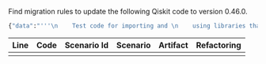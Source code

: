 Find migration rules to update the following Qiskit code to version 0.46.0.

```python
{"data":"'''\n    Test code for importing and \n    using libraries that are not related to Qiskit.\n'''\n\n\n# requeriments imports\n\n# import os funcionalities\nimport os\n\n# import QuantumCircuit funcionalities\nfrom qiskit import QuantumCircuit\n\n# import datetime funcionalidades\nfrom datetime import datetime\n\n# create a Quantum Circuit\nqc = QuantumCircuit(2, 2)\nqc.h(0)\nqc.cx(0, 1)\nqc.measure(0, 0)\nqc.measure(1, 1)\n\n# print\nprint(\"work done !\")"}
```

| Line | Code | Scenario Id | Scenario | Artifact | Refactoring |
| :--: | :--- | :---------: | :------- | :------- | :---------- |
|  |  |  |  |  |  |